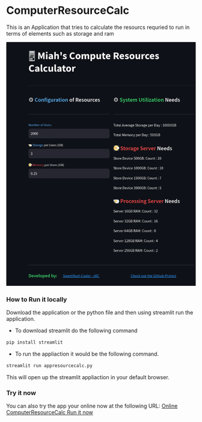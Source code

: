# ComputerResourceCalc
 This is an Application that tries to calculate the resourcs requried to run in terms of elements such as storage and ram

![Screen Shot](img/scn001.png)



 ### How to Run it locally
 Download the application or the python file and then using streamlit run the application. 

- To download streamlit do the following command 
```bash
pip install streamlit 
```

- To run the appliaction it would be the following command. 
```bash
streamlit run appresourcecalc.py
```

This will open up the streamlit appliaction in your default browser. 

### Try it now 
You can also try the app your online now at the following URL:
[Online ComputerResourceCalc Run it now](https://sweetrush-computerresourcecalc-appresourcecalc-rezmuj.streamlit.app/)

